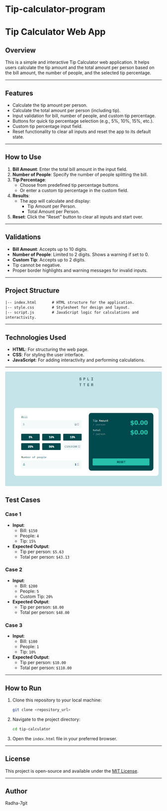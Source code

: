 # Tip-calculator-program
# Tip Calculator Web App

## Overview
This is a simple and interactive Tip Calculator web application. It helps users calculate the tip amount and the total amount per person based on the bill amount, the number of people, and the selected tip percentage.

---

## Features
- Calculate the tip amount per person.
- Calculate the total amount per person (including tip).
- Input validation for bill, number of people, and custom tip percentage.
- Buttons for quick tip percentage selection (e.g., 5%, 10%, 15%, etc.).
- Custom tip percentage input field.
- Reset functionality to clear all inputs and reset the app to its default state.

---

## How to Use
1. **Bill Amount**: Enter the total bill amount in the input field.
2. **Number of People**: Specify the number of people splitting the bill.
3. **Tip Percentage**:
    - Choose from predefined tip percentage buttons.
    - Or enter a custom tip percentage in the custom field.
4. **Results**:
    - The app will calculate and display:
        - Tip Amount per Person.
        - Total Amount per Person.
5. **Reset**: Click the "Reset" button to clear all inputs and start over.

---

## Validations
- **Bill Amount**: Accepts up to 10 digits.
- **Number of People**: Limited to 2 digits. Shows a warning if set to 0.
- **Custom Tip**: Accepts up to 2 digits.
- Tip cannot be negative.
- Proper border highlights and warning messages for invalid inputs.

---

## Project Structure
```plaintext
|-- index.html       # HTML structure for the application.
|-- style.css        # Stylesheet for design and layout.
|-- script.js        # JavaScript logic for calculations and interactivity.
```

---

## Technologies Used
- **HTML**: For structuring the web page.
- **CSS**: For styling the user interface.
- **JavaScript**: For adding interactivity and performing calculations.

---
![Project Screenshot](./Sc/calculator.png)





## Test Cases
### Case 1
- **Input**:
  - Bill: `$150`
  - People: `4`
  - Tip: `15%`
- **Expected Output**:
  - Tip per person: `$5.63`
  - Total per person: `$43.13`

### Case 2
- **Input**:
  - Bill: `$200`
  - People: `5`
  - Custom Tip: `20%`
- **Expected Output**:
  - Tip per person: `$8.00`
  - Total per person: `$48.00`

### Case 3
- **Input**:
  - Bill: `$100`
  - People: `1`
  - Tip: `10%`
- **Expected Output**:
  - Tip per person: `$10.00`
  - Total per person: `$110.00`

---

## How to Run
1. Clone this repository to your local machine:
   ```bash
   git clone <repository_url>
   ```
2. Navigate to the project directory:
   ```bash
   cd tip-calculator
   ```
3. Open the `index.html` file in your preferred browser.

---

## License
This project is open-source and available under the [MIT License](LICENSE).

---

## Author
Radha-7git
